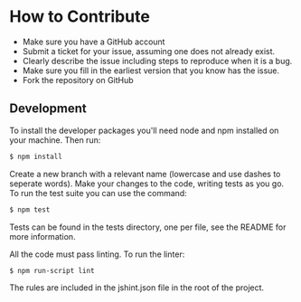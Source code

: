 # How to Contribute

* Make sure you have a GitHub account
* Submit a ticket for your issue, assuming one does not already exist.
* Clearly describe the issue including steps to reproduce when it is a bug.
* Make sure you fill in the earliest version that you know has the issue.
* Fork the repository on GitHub

## Development

To install the developer packages you'll need node and npm installed on your
machine. Then run:

```bash
$ npm install
```

Create a new branch with a relevant name (lowercase and use dashes to seperate words).
Make your changes to the code, writing tests as you go. To run the test suite you
can use the command:

```bash
$ npm test
```

Tests can be found in the tests directory, one per file, see the README for more
information.

All the code must pass linting. To run the linter:

```bash
$ npm run-script lint
```

The rules are included in the jshint.json file in the root of the project.

